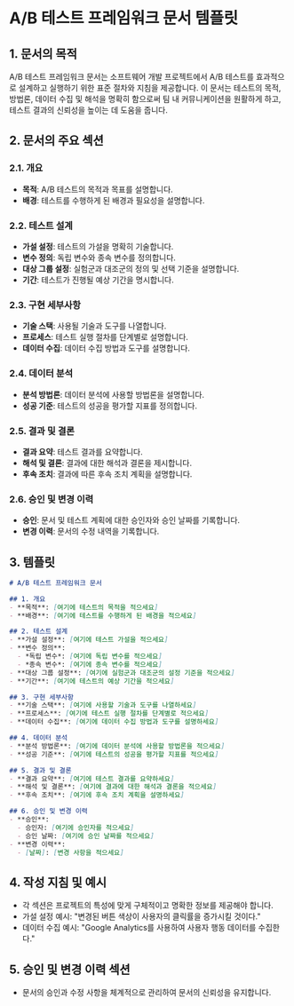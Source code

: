# A/B 테스트 프레임워크 문서 템플릿

## 1. 문서의 목적
A/B 테스트 프레임워크 문서는 소프트웨어 개발 프로젝트에서 A/B 테스트를 효과적으로 설계하고 실행하기 위한 표준 절차와 지침을 제공합니다. 이 문서는 테스트의 목적, 방법론, 데이터 수집 및 해석을 명확히 함으로써 팀 내 커뮤니케이션을 원활하게 하고, 테스트 결과의 신뢰성을 높이는 데 도움을 줍니다.

## 2. 문서의 주요 섹션

### 2.1. 개요
- **목적**: A/B 테스트의 목적과 목표를 설명합니다.
- **배경**: 테스트를 수행하게 된 배경과 필요성을 설명합니다.

### 2.2. 테스트 설계
- **가설 설정**: 테스트의 가설을 명확히 기술합니다.
- **변수 정의**: 독립 변수와 종속 변수를 정의합니다.
- **대상 그룹 설정**: 실험군과 대조군의 정의 및 선택 기준을 설명합니다.
- **기간**: 테스트가 진행될 예상 기간을 명시합니다.

### 2.3. 구현 세부사항
- **기술 스택**: 사용될 기술과 도구를 나열합니다.
- **프로세스**: 테스트 실행 절차를 단계별로 설명합니다.
- **데이터 수집**: 데이터 수집 방법과 도구를 설명합니다.

### 2.4. 데이터 분석
- **분석 방법론**: 데이터 분석에 사용할 방법론을 설명합니다.
- **성공 기준**: 테스트의 성공을 평가할 지표를 정의합니다.

### 2.5. 결과 및 결론
- **결과 요약**: 테스트 결과를 요약합니다.
- **해석 및 결론**: 결과에 대한 해석과 결론을 제시합니다.
- **후속 조치**: 결과에 따른 후속 조치 계획을 설명합니다.

### 2.6. 승인 및 변경 이력
- **승인**: 문서 및 테스트 계획에 대한 승인자와 승인 날짜를 기록합니다.
- **변경 이력**: 문서의 수정 내역을 기록합니다.

## 3. 템플릿

```markdown
# A/B 테스트 프레임워크 문서

## 1. 개요
- **목적**: [여기에 테스트의 목적을 적으세요]
- **배경**: [여기에 테스트를 수행하게 된 배경을 적으세요]

## 2. 테스트 설계
- **가설 설정**: [여기에 테스트 가설을 적으세요]
- **변수 정의**: 
  - *독립 변수*: [여기에 독립 변수를 적으세요]
  - *종속 변수*: [여기에 종속 변수를 적으세요]
- **대상 그룹 설정**: [여기에 실험군과 대조군의 설정 기준을 적으세요]
- **기간**: [여기에 테스트의 예상 기간을 적으세요]

## 3. 구현 세부사항
- **기술 스택**: [여기에 사용할 기술과 도구를 나열하세요]
- **프로세스**: [여기에 테스트 실행 절차를 단계별로 적으세요]
- **데이터 수집**: [여기에 데이터 수집 방법과 도구를 설명하세요]

## 4. 데이터 분석
- **분석 방법론**: [여기에 데이터 분석에 사용할 방법론을 적으세요]
- **성공 기준**: [여기에 테스트의 성공을 평가할 지표를 적으세요]

## 5. 결과 및 결론
- **결과 요약**: [여기에 테스트 결과를 요약하세요]
- **해석 및 결론**: [여기에 결과에 대한 해석과 결론을 적으세요]
- **후속 조치**: [여기에 후속 조치 계획을 설명하세요]

## 6. 승인 및 변경 이력
- **승인**:
  - 승인자: [여기에 승인자를 적으세요]
  - 승인 날짜: [여기에 승인 날짜를 적으세요]
- **변경 이력**:
  - [날짜]: [변경 사항을 적으세요]
```

## 4. 작성 지침 및 예시
- 각 섹션은 프로젝트의 특성에 맞게 구체적이고 명확한 정보를 제공해야 합니다.
- 가설 설정 예시: "변경된 버튼 색상이 사용자의 클릭률을 증가시킬 것이다."
- 데이터 수집 예시: "Google Analytics를 사용하여 사용자 행동 데이터를 수집한다."

## 5. 승인 및 변경 이력 섹션
- 문서의 승인과 수정 사항을 체계적으로 관리하여 문서의 신뢰성을 유지합니다.